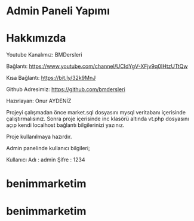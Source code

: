 # Admin Paneli Yapımı

# Hakkımızda

Youtube Kanalımız: BMDersleri

Bağlantı: https://www.youtube.com/channel/UCIdYgV-XFjv9q0IHtzUTtQw

Kısa Bağlantı: https://bit.ly/32k9MnJ

Github Adresimiz: https://github.com/bmdersleri

Hazırlayan: Onur AYDENİZ

Projeyi çalışmadan önce market.sql dosyasını mysql veritabanı içerisinde çalıştırmalısınız. 
Sonra proje içerisinde inc klasörü altında vt.php dosyasını açıp kendi localhost bağlantı bilgilerinizi yazınız. 

Proje kullanılmaya hazırdır. 

Admin panelinde kullanıcı bilgileri;

Kullanıcı Adı : admin
Şifre : 1234
# benimmarketim
# benimmarketim
